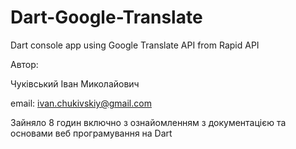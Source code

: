 # Dart-Google-Translate
Dart console app using Google Translate API from Rapid API

Автор:

Чуківський Іван Миколайович

email: ivan.chukivskiy@gmail.com

Зайняло 8 годин включно з ознайомленням з документацією та основами веб програмування на Dart
